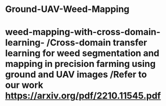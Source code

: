 # Ground-UAV-Weed-Mapping
# weed-mapping-with-cross-domain-learning- /Cross-domain transfer learning for weed segmentation and mapping in precision farming using ground and UAV images   /Refer to our work https://arxiv.org/pdf/2210.11545.pdf
